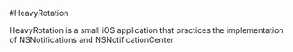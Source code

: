 #HeavyRotation

HeavyRotation is a small iOS application that practices the implementation of NSNotifications and NSNotificationCenter